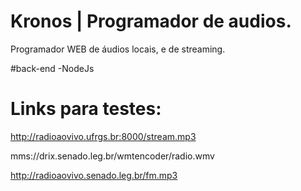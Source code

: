 # Kronos | Programador de audios.
Programador WEB de áudios locais, e de streaming.

#back-end
-NodeJs

# Links para testes:
http://radioaovivo.ufrgs.br:8000/stream.mp3

mms://drix.senado.leg.br/wmtencoder/radio.wmv

http://radioaovivo.senado.leg.br/fm.mp3
